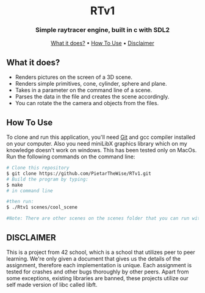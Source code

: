 <h1 align="center">
  <br>
    RTv1
  <br>
</h1>

<h3 align="center">Simple raytracer engine, built in c with SDL2</h3>

<p align="center">
  <a href="#what-it-does">What it does?</a> •
  <a href="#how-to-use">How To Use</a> •
  <a href="#disclaimer">Disclaimer</a>
</p>

## What it does?

* Renders pictures on the screen of a 3D scene.
* Renders simple primitives, cone, cylinder, sphere and plane.
* Takes in a parameter on the command line of a scene.
* Parses the data in the file and creates the scene accordingly.
* You can rotate the the camera and objects from the files.

## How To Use

To clone and run this application, you'll need [Git](https://git-scm.com) and gcc compiler installed on your computer. Also you need miniLibX graphics library which on my knowledge doesn't work on windows. This has been tested only on MacOs. Run the following commands on the command line:

```bash
# Clone this repository
$ git clone https://github.com/PietarTheWise/RTv1.git
# Build the program by typing:
$ make
# in command line

#then run:
$ ./Rtv1 scenes/cool_scene

#Note: There are other scenes on the scenes folder that you can run with the program.

```

## DISCLAIMER

<p>
This is a project from 42 school, which is a school that utilizes peer to peer learning.
We're only given a document that gives us the details of the assignment, therefore each implementation
is unique. Each assignment is tested for crashes and other bugs thoroughly by other peers. Apart from some exceptions, existing
libraries are banned, these projects utilize our self made version of libc called libft.
</p>
